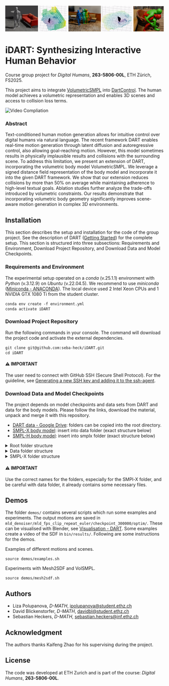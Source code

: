 ![Examples from iDART](./bin/examples/iDART-banner.png)
# iDART: Synthesizing Interactive Human Behavior

Course group project for *Digital Humans*, **263-5806-00L**, ETH Zürich, FS2025.

This project aims to integrate [VolumetricSMPL](https://github.com/markomih/VolumetricSMPL) into [DartControl](https://zkf1997.github.io/DART/). The human model achieves a volumetric representation and enables 3D scenes and access to collision loss terms.

![Video Compliation](./bin/examples/examples-compilation.gif)

### Abstract
Text-conditioned human motion generation allows for intuitive control over digital humans via natural language. The recent framework DART enables real-time motion generation through latent diffusion and autoregressive control, also allowing goal-reaching motion. However, this model sometimes results in physically implausible results and collisions with the surrounding scene. To address this limitation, we present an extension of DART, incorporating the volumetric body model VolumetricSMPL. We leverage a signed distance field representation of the body model and incorporate it into the given DART framework. We show that our extension reduces collisions by more than 50% on average while maintaining adherence to high-level textual goals. Ablation studies further analyze the trade-offs introduced by volumetric constraints. Our results demonstrate that incorporating volumetric body geometry significantly improves scene-aware motion generation in complex 3D environments.

## Installation
This section describes the setup and installation for the code of the group project. See the description of DART ([Getting Started](./DART-README.md#getting-started)) for the complete setup. This section is structured into three subsections: Requirements and Environment, Download Project Repository, and Download Data and Model Checkpoints.

### Requirements and Environment

The experimental setup operated on a *conda* (v.25.1.1) environment with *Python* (v.3.12.9) on *Ubuntu* (v.22.04.5). We recommend to use *miniconda* ([Miniconda - ANACONDA](https://www.anaconda.com/docs/getting-started/miniconda/main)). The local device used 2 Intel Xeon CPUs and 1 NVIDIA GTX 1080 Ti from the student cluster. 

```
conda env create -f environment.yml
conda activate iDART
```

### Download Project Repository

Run the following commands in your console. The command will download the project code and activate the external dependencies. 

```
git clone git@github.com:seba-heck/iDART.git
cd iDART
```

#### ⚠️ IMPORTANT
The user need to connect with GitHub SSH (Secure Shell Protocol). For the guideline, see [Generating a new SSH key and adding it to the ssh-agent](https://docs.github.com/en/authentication/connecting-to-github-with-ssh/generating-a-new-ssh-key-and-adding-it-to-the-ssh-agent).

### Download Data and Model Checkpoints

The project depends on model checkpoints and data sets from DART and data for the body models. Please follow the links, download the material, unpack and merge it with this repository. 
- [DART data - Google Drive](https://drive.google.com/drive/folders/1vJg3GFVPT6kr6cA0HrQGmiAEBE2dkaps?usp=drive_link): folders can be copied into the root directory.
- [SMPL-X body model](https://download.is.tue.mpg.de/download.php?domain=smplx&sfile=smplx_lockedhead_20230207.zip): insert into data folder (exact structure below)
- [SMPL-H body model](https://download.is.tue.mpg.de/download.php?domain=mano&resume=1&sfile=smplh.tar.xz): insert into smplx folder (exact structure below)

<details>
  <summary> Root folder structure </summary>

  ```
  .
  ├── config_files
  ├── control
  ├── data             *new
  ├── data_loaders
  ├── data_scripts
  ├── demos
  ├── diffusion
  ├── environment.yml
  ├── evaluation
  ├── misc
  ├── mld
  ├── mld_denoiser    *new
  ├── model
  ├── mvae            *new
  ├── policy_train    *new
  ├── README.md
  ├── scenes
  ├── utils
  └── visualize
  ...
  ``` 
</details>

<details>
  <summary> Data folder structure </summary>

  ```
  data
  ├── action_statistics.json
  ├── fps_dict_all.json
  ├── fps_dict.json
  ├── hml3d_smplh
  │   └── seq_data_zero_male
  ├── inbetween
  │   └── pace_in_circles
  ├── joint_skin_dist.json
  ├── optim_interaction
  │   ├── climb_down.json
  │   └── sit.json
  ├── scenes
  │   └── demo
  ├── seq_data_zero_male
  │   ├── mean_std_h1_f1.pkl
  │   ├── mean_std_h2_f16.pkl
  │   ├── mean_std_h2_f8.pkl
  │   ├── train_text_embedding_dict.pkl
  │   └── val_text_embedding_dict.pkl
  ├── smplx_lockedhead_20230207                        *from other source
  │   └── models_lockedhead                            *unpack and move models here
  ├── stand_20fps.pkl
  ├── stand.pkl
  ├── test_locomotion
  │   ├── demo_walk.json
  │   ├── random.json
  │   ├── test_hop_long.json
  │   ├── test_run_long.json
  │   └── test_walk_long.json
  └── traj_test
      ├── dense_frame180_walk_circle
      ├── dense_frame180_wave_right_hand_circle
      ├── sparse_frame180_walk_square
      └── sparse_punch
  ```
</details>
  
<details>
  <summary> SMPL-X folder structure </summary>

  ```
  data/smplx_lockedhead_20230207/
  └── models_lockedhead
      ├── smplh                     *from MANO/SMPL-H
      │   ├── female
      │   ├── info.txt
      │   ├── LICENSE.txt
      │   ├── male
      │   └── neutral
      └── smplx                     *from SMPL-X
          ├── md5sums.txt
          ├── SMPLX_FEMALE.npz
          ├── SMPLX_MALE.npz
          └── SMPLX_NEUTRAL.npz
  ```
</details>

#### ⚠️ IMPORTANT
Use the correct names for the folders, especially for the SMPl-X folder, and be careful with data folder, it already contains some necessary files.

## Demos
The folder `demos/` contains several scripts which run some examples and experiments. The output motions are saved in `mld_denoiser/mld_fps_clip_repeat_euler/checkpoint_300000/optim/`. These can be visualised with Blender, see [Visualisation - DART](./DART-README.md#visualization). Some examples create a video of the SDF in `bin/results/`. Following are some instructions for the demos.

Examples of different motions and scenes.
```
source demos/examples.sh
```

Experiments with Mesh2SDF and VolSMPL.
```
source demos/mesh2sdf.sh
```

## Authors 
- Liza Polupanova, *D-MATH*, ipolupanova@student.ethz.ch
- David Blickenstorfer, *D-MATH*, davidbl@student.ethz.ch 
- Sebastian Heckers, *D-MATH*, sebastian.heckers@inf.ethz.ch 

## Acknowledgment

The authors thanks Kaifeng Zhao for his supervising during the project.

## License
The code was developed at ETH Zurich and is part of the course:
*Digital Humans*, **263-5806-00L**. 
